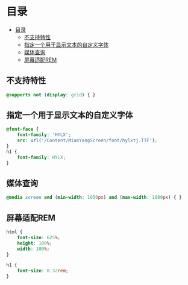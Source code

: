 # 目录
- [目录](#目录)
  - [不支持特性](#不支持特性)
  - [指定一个用于显示文本的自定义字体](#指定一个用于显示文本的自定义字体)
  - [媒体查询](#媒体查询)
  - [屏幕适配REM](#屏幕适配rem)

## 不支持特性

``` css
@supports not (display: grid) { }
```

## 指定一个用于显示文本的自定义字体

``` css
@font-face {
    font-family: 'HYLX';
    src: url('/Content/MianYangScreen/font/hylxtj.TTF');
}
h1 {
    font-family: HYLX;
}
```

## 媒体查询

``` css
@media screen and (min-width: 1050px) and (max-width: 1089px) { }
```

## 屏幕适配REM

``` css
html {
    font-size: 625%;
    height: 100%;
    width: 100%;
}

h1 {
    font-size: 0.32rem;
}
```